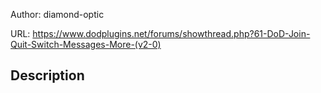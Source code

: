 Author: diamond-optic

URL: https://www.dodplugins.net/forums/showthread.php?61-DoD-Join-Quit-Switch-Messages-More-(v2-0)

## Description

